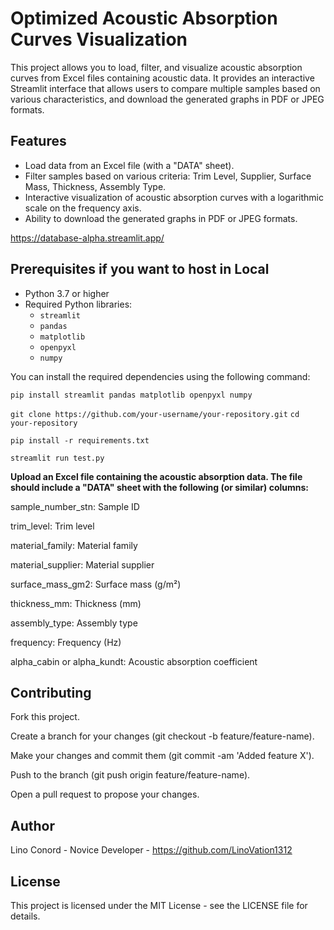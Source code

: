 # Optimized Acoustic Absorption Curves Visualization

This project allows you to load, filter, and visualize acoustic absorption curves from Excel files containing acoustic data. It provides an interactive Streamlit interface that allows users to compare multiple samples based on various characteristics, and download the generated graphs in PDF or JPEG formats.

## Features

- Load data from an Excel file (with a "DATA" sheet).
- Filter samples based on various criteria: Trim Level, Supplier, Surface Mass, Thickness, Assembly Type.
- Interactive visualization of acoustic absorption curves with a logarithmic scale on the frequency axis.
- Ability to download the generated graphs in PDF or JPEG formats.


https://database-alpha.streamlit.app/


## Prerequisites if you want to host in Local

- Python 3.7 or higher
- Required Python libraries:
  - `streamlit`
  - `pandas`
  - `matplotlib`
  - `openpyxl`
  - `numpy`

You can install the required dependencies using the following command:

```pip install streamlit pandas matplotlib openpyxl numpy```

```git clone https://github.com/your-username/your-repository.git```
```cd your-repository```

```pip install -r requirements.txt```

```streamlit run test.py```

**Upload an Excel file containing the acoustic absorption data. The file should include a "DATA" sheet with the following (or similar) columns:**

sample_number_stn: Sample ID

trim_level: Trim level

material_family: Material family

material_supplier: Material supplier

surface_mass_gm2: Surface mass (g/m²)

thickness_mm: Thickness (mm)

assembly_type: Assembly type

frequency: Frequency (Hz)

alpha_cabin or alpha_kundt: Acoustic absorption coefficient



## Contributing

Fork this project.

Create a branch for your changes (git checkout -b feature/feature-name).

Make your changes and commit them (git commit -am 'Added feature X').

Push to the branch (git push origin feature/feature-name).

Open a pull request to propose your changes.


## Author

Lino Conord - Novice Developer - https://github.com/LinoVation1312

## License

This project is licensed under the MIT License - see the LICENSE file for details.

